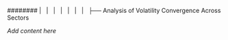 ######## |   |   |   |   |   |   |   ├── Analysis of Volatility Convergence Across Sectors

*Add content here*